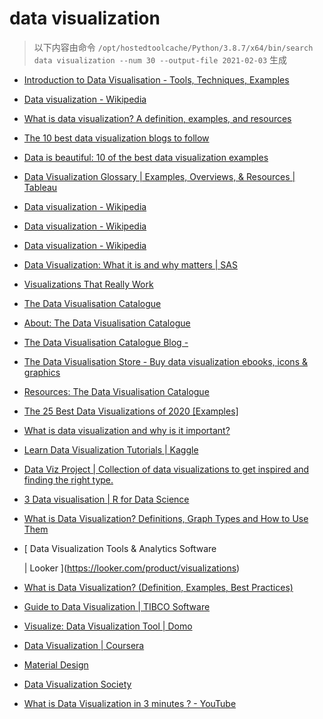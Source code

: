 
data visualization
==================


> 以下内容由命令 `/opt/hostedtoolcache/Python/3.8.7/x64/bin/search data visualization --num 30 --output-file 2021-02-03` 生成

- [Introduction to Data Visualisation - Tools, Techniques, Examples](https://www.mygreatlearning.com/blog/introduction-to-data-visualisation-why-is-it-important/)
- [Data visualization - Wikipedia](https://en.wikipedia.org/wiki/Data_visualization)
- [What is data visualization? A definition, examples, and resources](https://www.tableau.com/learn/articles/data-visualization)
- [The 10 best data visualization blogs to follow](https://www.tableau.com/learn/articles/best-data-visualization-blogs)
- [Data is beautiful: 10 of the best data visualization examples](https://www.tableau.com/learn/articles/best-beautiful-data-visualization-examples)
- [Data Visualization Glossary | Examples, Overviews, & Resources | Tableau](https://www.tableau.com/learn/articles/data-visualization/glossary)
- [Data visualization - Wikipedia](https://en.wikipedia.org/wiki/Data_visualization#Visual_perception_and_data_visualization)
- [Data visualization - Wikipedia](https://en.wikipedia.org/wiki/Data_visualization#History_of_data_visualization)
- [Data visualization - Wikipedia](https://en.wikipedia.org/wiki/Data_visualization#Examples_of_diagrams_used_for_data_visualization)
- [Data Visualization: What it is and why matters | SAS](https://www.sas.com/en_us/insights/big-data/data-visualization.html)
- [Visualizations That Really Work](https://hbr.org/2016/06/visualizations-that-really-work)
- [The Data Visualisation Catalogue](https://datavizcatalogue.com/)
- [About: The Data Visualisation Catalogue](https://datavizcatalogue.com/about.html)
- [The Data Visualisation Catalogue Blog -](https://datavizcatalogue.com/blog)
- [The Data Visualisation Store - Buy data visualization ebooks, icons & graphics](https://datavizcatalogue.com/store)
- [Resources: The Data Visualisation Catalogue](https://datavizcatalogue.com/resources.html)
- [The 25 Best Data Visualizations of 2020 [Examples]](https://visme.co/blog/best-data-visualizations/)
- [What is data visualization and why is it important?](https://searchbusinessanalytics.techtarget.com/definition/data-visualization)
- [Learn Data Visualization Tutorials | Kaggle](https://www.kaggle.com/learn/data-visualization)
- [Data Viz Project | Collection of data visualizations to get inspired and finding the right type.](https://datavizproject.com/)
- [3 Data visualisation | R for Data Science](https://r4ds.had.co.nz/data-visualisation.html)
- [What is Data Visualization? Definitions, Graph Types and How to Use Them](https://www.klipfolio.com/resources/articles/what-is-data-visualization)
- [
        Data Visualization Tools & Analytics Software
        
        
     | Looker
    ](https://looker.com/product/visualizations)
- [What is Data Visualization? (Definition, Examples, Best Practices)](https://venngage.com/blog/data-visualization/)
- [Guide to Data Visualization | TIBCO Software](https://www.tibco.com/reference-center/guide-to-data-visualization)
- [ Visualize: Data Visualization Tool | Domo ](https://www.domo.com/platform/visualize)
- [Data Visualization | Coursera](https://www.coursera.org/learn/datavisualization)
- [
   Material Design
  ](https://material.io/design/communication/data-visualization.html)
- [Data Visualization Society](https://www.datavisualizationsociety.com/)
- [What is Data Visualization in 3 minutes ? - YouTube](https://www.youtube.com/watch?v=VyhLRJVoIrI)
